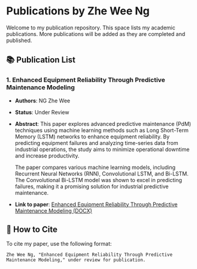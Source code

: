 # Publications by Zhe Wee Ng

Welcome to my publication repository. This space lists my academic publications. More publications will be added as they are completed and published.

## 📚 Publication List

### 1. **Enhanced Equipment Reliability Through Predictive Maintenance Modeling**
- **Authors**: NG Zhe Wee
- **Status**: Under Review
- **Abstract**: 
  This paper explores advanced predictive maintenance (PdM) techniques using machine learning methods such as Long Short-Term Memory (LSTM) networks to enhance equipment reliability. By predicting equipment failures and analyzing time-series data from industrial operations, the study aims to minimize operational downtime and increase productivity.

  The paper compares various machine learning models, including Recurrent Neural Networks (RNN), Convolutional LSTM, and Bi-LSTM. The Convolutional Bi-LSTM model was shown to excel in predicting failures, making it a promising solution for industrial predictive maintenance.

- **Link to paper**: [Enhanced Equipment Reliability Through Predictive Maintenance Modeling (DOCX)](https://github.com/NGZheWee/ZheWee-NG-Portfolio/blob/main/Publications/Enhanced%20Equipment%20Reliability%20Through%20Predictive%20Maintenance%20Modelin_ZheWeeNg.docx)


## 🔗 How to Cite

To cite my paper, use the following format:
```plaintext
Zhe Wee Ng, "Enhanced Equipment Reliability Through Predictive Maintenance Modeling," under review for publication.
